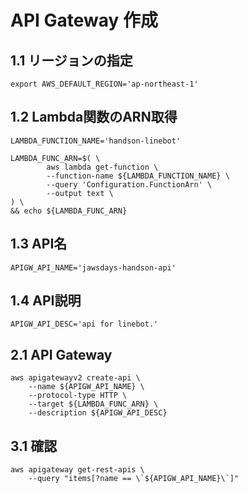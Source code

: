 # API Gateway 作成

## 1.1 リージョンの指定
    export AWS_DEFAULT_REGION='ap-northeast-1'

## 1.2 Lambda関数のARN取得
    LAMBDA_FUNCTION_NAME='handson-linebot'

    LAMBDA_FUNC_ARN=$( \
            aws lambda get-function \
            --function-name ${LAMBDA_FUNCTION_NAME} \
            --query 'Configuration.FunctionArn' \
            --output text \
    ) \
    && echo ${LAMBDA_FUNC_ARN}

## 1.3 API名
    APIGW_API_NAME='jawsdays-handson-api'

## 1.4 API説明
    APIGW_API_DESC='api for linebot.'

## 2.1 API Gateway
    aws apigatewayv2 create-api \
        --name ${APIGW_API_NAME} \
        --protocol-type HTTP \
        --target ${LAMBDA_FUNC_ARN} \
        --description ${APIGW_API_DESC}

## 3.1 確認
    aws apigateway get-rest-apis \
        --query "items[?name == \`${APIGW_API_NAME}\`]"
